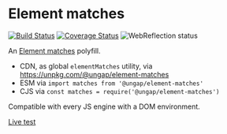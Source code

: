 # Element matches

[![Build Status](https://travis-ci.com/ungap/element-matches.svg?branch=master)](https://travis-ci.com/ungap/element-matches) [![Coverage Status](https://coveralls.io/repos/github/ungap/element-matches/badge.svg?branch=master)](https://coveralls.io/github/ungap/element-matches?branch=master) ![WebReflection status](https://offline.report/status/webreflection.svg)

An [Element matches](https://developer.mozilla.org/en-US/docs/Web/API/Element/matches) polyfill.

  * CDN, as global `elementMatches` utility, via https://unpkg.com/@ungap/element-matches
  * ESM via `import matches from '@ungap/element-matches'`
  * CJS via `const matches = require('@ungap/element-matches')`

Compatible with every JS engine with a DOM environment.

[Live test](https://ungap.github.io/element-matches/test/)
